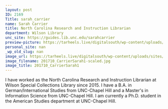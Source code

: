 ```yaml
---
layout: post
ID: 2169
Title: sarah_carrier
name: Sarah Carrier
title: North Carolina Research and Instruction Librarian
department: Wilson Library
unc_site: https://guides.lib.unc.edu/sarahcarrier
preview-picture: https://tarheels.live/digitalsouth/wp-content/uploads/sites/2464/2022/02/201710_CarrierSarah1.jpg
personal_site: nan
_wp_old_slug: nan
image_url: https://tarheels.live/digitalsouth/wp-content/uploads/sites/2464/2022/02/201710_CarrierSarah1-scaled.jpg
image_filename: 201710_CarrierSarah1-scaled.jpg
image_title: 201710_CarrierSarah1
---
```

I have worked as the North Carolina Research and Instruction Librarian at Wilson Special Collections Library since 2015. I have a B.A. in German/International Studies from UNC-Chapel Hill and a Master's in Information Science from UNC-Chapel Hill. I am currently a Ph.D. student in the American Studies department at UNC-Chapel Hill.